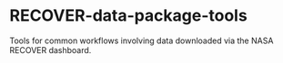 # RECOVER-data-package-tools
Tools for common workflows involving data downloaded via the NASA RECOVER dashboard.
